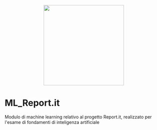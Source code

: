 <p align = "center">
  <img src = "https://user-images.githubusercontent.com/56639000/215359133-f42b8b76-6270-4e11-a42f-2b3ec2fa7edb.png" width = "256" heigth = "256">
</p>


# ML_Report.it
Modulo di machine learning relativo al progetto Report.it, realizzato per l'esame di fondamenti di inteligenza artificiale

